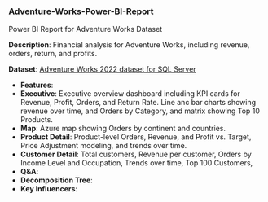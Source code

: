 ### Adventure-Works-Power-BI-Report
Power BI Report for Adventure Works Dataset

**Description**: Financial analysis for Adventure Works, including revenue, orders, return, and profits.

**Dataset**: [Adventure Works 2022 dataset for SQL Server](https://github.com/Microsoft/sql-server-samples/releases/download/adventureworks/AdventureWorks2022.bak)

- **Features**:  
- **Executive**: Executive overview dashboard including KPI cards for Revenue, Profit, Orders, and Return Rate. Line anc bar charts showing revenue over time, and Orders by Category, and matrix showing Top 10 Products.
- **Map**: Azure map showing Orders by continent and countries.
- **Product Detail**: Product-level Orders, Revenue, and Profit vs. Target, Price Adjustment modeling, and trends over time.
- **Customer Detail**: Total customers, Revenue per customer, Orders by Income Level and Occupation, Trends over time, Top 100 Customers, 
- **Q&A**:
- **Decomposition Tree**:
- **Key Influencers**:

